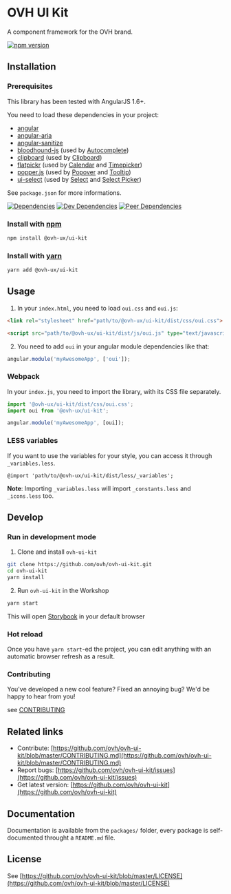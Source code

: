 # OVH UI Kit

A component framework for the OVH brand.

[![npm version](https://badgen.net/npm/v/@ovh-ux/ui-kit)](https://www.npmjs.com/package/@ovh-ux/ui-kit)

## Installation

### Prerequisites

This library has been tested with AngularJS 1.6+.

You need to load these dependencies in your project:

- [angular](https://www.npmjs.com/package/angular)
- [angular-aria](https://www.npmjs.com/package/angular-aria)
- [angular-sanitize](https://www.npmjs.com/package/angular-sanitize)
- [bloodhound-js](https://www.npmjs.com/package/bloodhound-js) (used by [Autocomplete](./packages/components/autocomplete))
- [clipboard](https://www.npmjs.com/package/clipboard) (used by [Clipboard](./packages/components/clipboard))
- [flatpickr](https://www.npmjs.com/package/flatpickr) (used by [Calendar](./packages/components/calendar) and [Timepicker](./packages/components/timepicker))
- [popper.js](https://www.npmjs.com/package/popper.js) (used by [Popover](./packages/components/popover) and [Tooltip](./packages/components/tooltip))
- [ui-select](https://www.npmjs.com/package/ui-select) (used by [Select](./packages/components/select) and [Select Picker](./packages/components/select-picker))

See `package.json` for more informations.

[![Dependencies](https://badgen.net/david/dep/ovh-ux/ovh-ui-kit/packages/libs/ui-kit)](https://npmjs.com/package/@ovh-ux/ui-kit?activeTab=dependencies)
[![Dev Dependencies](https://badgen.net/david/dev/ovh-ux/ovh-ui-kit/packages/libs/ui-kit)](https://npmjs.com/package/@ovh-ux/ui-kit?activeTab=dependencies)
[![Peer Dependencies](https://badgen.net/david/peer/ovh-ux/ovh-ui-kit/packages/libs/ui-kit)](https://npmjs.com/package/@ovh-ux/ui-kit?activeTab=dependencies)

### Install with [npm](https://www.npmjs.com/)

```bash
npm install @ovh-ux/ui-kit
```

### Install with [yarn](https://yarnpkg.com)

```bash
yarn add @ovh-ux/ui-kit
```

## Usage

1. In your `index.html`, you need to load `oui.css` and `oui.js`:

```html
<link rel="stylesheet" href="path/to/@ovh-ux/ui-kit/dist/css/oui.css">

<script src="path/to/@ovh-ux/ui-kit/dist/js/oui.js" type="text/javascript"></script>
```

2. You need to add `oui` in your angular module dependencies like that:

```js
angular.module('myAwesomeApp', ['oui']);
```

### Webpack

In your `index.js`, you need to import the library, with its CSS file separately.

```js
import '@ovh-ux/ui-kit/dist/css/oui.css';
import oui from '@ovh-ux/ui-kit';

angular.module('myAwesomeApp', [oui]);
```

### LESS variables

If you want to use the variables for your style, you can access it through `_variables.less`.

```less
@import 'path/to/@ovh-ux/ui-kit/dist/less/_variables';
```

**Note**: Importing `_variables.less` will import `_constants.less` and `_icons.less` too.

## Develop

### Run in development mode

1. Clone and install `ovh-ui-kit`

```bash
git clone https://github.com/ovh/ovh-ui-kit.git
cd ovh-ui-kit
yarn install
```

2. Run `ovh-ui-kit` in the Workshop

```bash
yarn start
```

This will open [Storybook](https://storybook.js.org/) in your default browser

### Hot reload

Once you have `yarn start`-ed the project, you can edit anything with an automatic browser refresh as a result.

### Contributing

You've developed a new cool feature? Fixed an annoying bug? We'd be happy
to hear from you!

see [CONTRIBUTING](https://github.com/ovh/ovh-ui-kit/blob/master/CONTRIBUTING.md)

## Related links

 * Contribute: [https://github.com/ovh/ovh-ui-kit/blob/master/CONTRIBUTING.md](https://github.com/ovh/ovh-ui-kit/blob/master/CONTRIBUTING.md)
 * Report bugs: [https://github.com/ovh/ovh-ui-kit/issues](https://github.com/ovh/ovh-ui-kit/issues)
 * Get latest version: [https://github.com/ovh/ovh-ui-kit](https://github.com/ovh/ovh-ui-kit)

## Documentation

Documentation is available from the `packages/` folder, every package is self-documented throught a `README.md` file.

## License

See [https://github.com/ovh/ovh-ui-kit/blob/master/LICENSE](https://github.com/ovh/ovh-ui-kit/blob/master/LICENSE)
